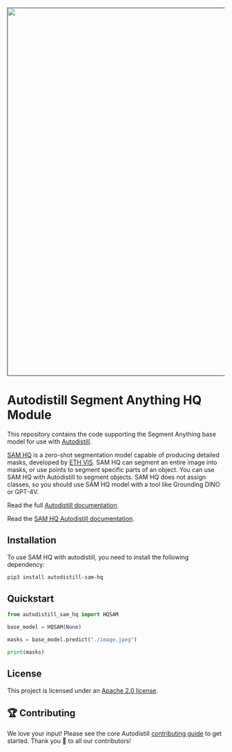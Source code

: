 <div align="center">
  <p>
    <a align="center" href="" target="_blank">
      <img
        width="850"
        src="https://media.roboflow.com/open-source/autodistill/autodistill-banner.png"
      >
    </a>
  </p>
</div>

# Autodistill Segment Anything HQ Module

This repository contains the code supporting the Segment Anything base model for use with [Autodistill](https://github.com/autodistill/autodistill).

[SAM HQ](https://github.com/SysCV/sam-hq) is a zero-shot segmentation model capable of producing detailed masks, developed by [ETH VIS](https://github.com/SysCV). SAM HQ can segment an entire image into masks, or use points to segment specific parts of an object. You can use SAM HQ with Autodistill to segment objects. SAM HQ does not assign classes, so you should use SAM HQ model with a tool like Grounding DINO or GPT-4V.

Read the full [Autodistill documentation](https://autodistill.github.io/autodistill/).

Read the [SAM HQ Autodistill documentation](https://autodistill.github.io/autodistill/base_models/samhq/).

## Installation

To use SAM HQ with autodistill, you need to install the following dependency:

```bash
pip3 install autodistill-sam-hq
```

## Quickstart

```python
from autodistill_sam_hq import HQSAM

base_model = HQSAM(None)

masks = base_model.predict("./image.jpeg")

print(masks)
```

## License

This project is licensed under an [Apache 2.0 license](LICENSE).

## 🏆 Contributing

We love your input! Please see the core Autodistill [contributing guide](https://github.com/autodistill/autodistill/blob/main/CONTRIBUTING.md) to get started. Thank you 🙏 to all our contributors!